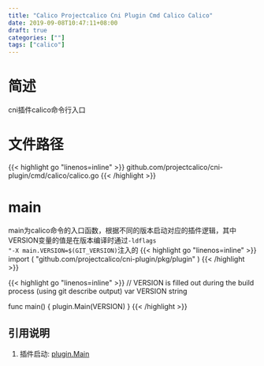 ```yaml
---
title: "Calico Projectcalico Cni Plugin Cmd Calico Calico"
date: 2019-09-08T10:47:11+08:00
draft: true
categories: [""]
tags: ["calico"]
---
```

# 简述
cni插件calico命令行入口
<!--more-->
# 文件路径
{{< highlight go "linenos=inline" >}}
github.com/projectcalico/cni-plugin/cmd/calico/calico.go
{{< /highlight >}}

# main
main为calico命令的入口函数，根据不同的版本启动对应的插件逻辑，其中VERSION变量的值是在版本编译时通过<code>-ldflags "-X main.VERSION=$(GIT_VERSION)</code>注入的
{{< highlight go "linenos=inline" >}}
import (
	"github.com/projectcalico/cni-plugin/pkg/plugin"
)
{{< /highlight >}}

{{< highlight go "linenos=inline" >}}
// VERSION is filled out during the build process (using git describe output)
var VERSION string

func main() {
	plugin.Main(VERSION)
}
{{< /highlight >}}

## 引用说明
1. 插件启动: [plugin.Main](http://www.zvier.top/post/calico-projectcalico-cni-plugin-pkg-plugin-plugin/#main)

